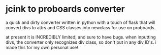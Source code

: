 # jcink to proboards converter
a quick and dirty converter written in python with a touch of flask that will convert divs to attrs and CSS classes into newclass for use on proboards. 

at present it is INCREDIBLY limited, and sure to have bugs. when inputting divs, the converter only recognizes div class, so don't put in any div ID's. i made this for my own personal use!  
